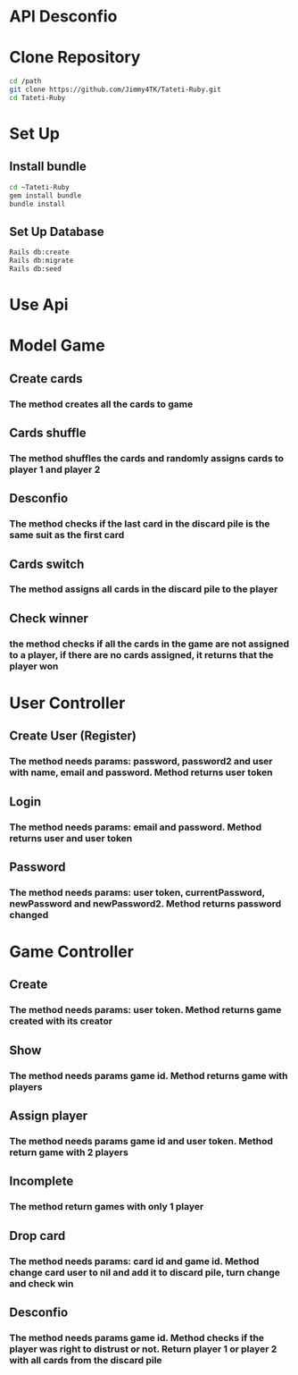 # API Desconfio

# Clone Repository
```bash
cd /path
git clone https://github.com/Jimmy4TK/Tateti-Ruby.git
cd Tateti-Ruby
```

# Set Up

## Install bundle

```bash
cd ~Tateti-Ruby
gem install bundle
bundle install
```

## Set Up Database

```bash
Rails db:create
Rails db:migrate
Rails db:seed
```

# Use Api

# Model Game

## Create cards

### The method creates all the cards to game

## Cards shuffle

### The method shuffles the cards and randomly assigns cards to player 1 and player 2

## Desconfio

### The method checks if the last card in the discard pile is the same suit as the first card

## Cards switch

### The method assigns all cards in the discard pile to the player

## Check winner

### the method checks if all the cards in the game are not assigned to a player, if there are no cards assigned, it returns that the player won

# User Controller

## Create User (Register)

### The method needs params: password, password2 and user with name, email and password. Method returns user token

## Login

### The method needs params: email and password. Method returns user and user token

## Password

### The method needs params: user token, currentPassword, newPassword and newPassword2. Method returns password changed


# Game Controller

## Create

### The method needs params: user token. Method returns game created with its creator

## Show

### The method needs params game id. Method returns game with players

## Assign player

### The method needs params game id and user token. Method return game with 2 players

## Incomplete

### The method return games with only 1 player

## Drop card

### The method needs params: card id and game id. Method change card user to nil and add it to discard pile, turn change and check win

## Desconfio

### The method needs params game id. Method checks if the player was right to distrust or not. Return player 1 or player 2 with all cards from the discard pile

